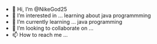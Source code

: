 - 👋 Hi, I’m @NikeGod25
- 👀 I’m interested in ... learning about java programmming 
- 🌱 I’m currently learning ... java programming 
- 💞️ I’m looking to collaborate on ...
- 📫 How to reach me ...

<!---
NikeGod25/NikeGod25 is a ✨ special ✨ repository because its `README.md` (this file) appears on your GitHub profile.
You can click the Preview link to take a look at your changes.
--->

